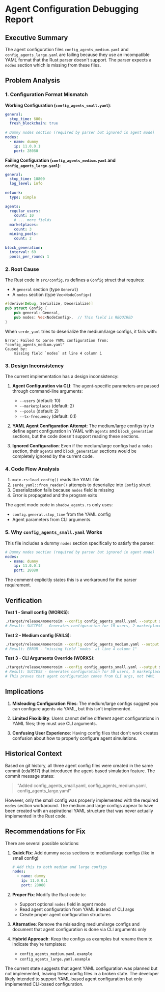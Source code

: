 # Agent Configuration Debugging Report

## Executive Summary

The agent configuration files `config_agents_medium.yaml` and `config_agents_large.yaml` are failing because they use an incompatible YAML format that the Rust parser doesn't support. The parser expects a `nodes` section which is missing from these files.

## Problem Analysis

### 1. Configuration Format Mismatch

**Working Configuration (`config_agents_small.yaml`)**:
```yaml
general:
  stop_time: 600s
  fresh_blockchain: true
  
# Dummy nodes section (required by parser but ignored in agent mode)
nodes:
  - name: dummy
    ip: 11.0.0.1
    port: 28080
```

**Failing Configuration (`config_agents_medium.yaml` and `config_agents_large.yaml`)**:
```yaml
general:
  stop_time: 10800
  log_level: info
  
network:
  type: simple
  
agents:
  regular_users:
    count: 10
    # ... more fields
  marketplaces:
    count: 3
  mining_pools:
    count: 2
    
block_generation:
  interval: 60
  pools_per_round: 1
```

### 2. Root Cause

The Rust code in `src/config.rs` defines a `Config` struct that requires:
- A `general` section (type `General`)
- A `nodes` section (type `Vec<NodeConfig>`)

```rust
#[derive(Debug, Serialize, Deserialize)]
pub struct Config {
    pub general: General,
    pub nodes: Vec<NodeConfig>,  // This field is REQUIRED
}
```

When `serde_yaml` tries to deserialize the medium/large configs, it fails with:
```
Error: Failed to parse YAML configuration from: "config_agents_medium.yaml"
Caused by:
    missing field `nodes` at line 4 column 1
```

### 3. Design Inconsistency

The current implementation has a design inconsistency:

1. **Agent Configuration via CLI**: The agent-specific parameters are passed through command-line arguments:
   - `--users` (default: 10)
   - `--marketplaces` (default: 2)
   - `--pools` (default: 2)
   - `--tx-frequency` (default: 0.1)

2. **YAML Agent Configuration Attempt**: The medium/large configs try to define agent configuration in YAML with `agents` and `block_generation` sections, but the code doesn't support reading these sections.

3. **Ignored Configuration**: Even if the medium/large configs had a `nodes` section, their `agents` and `block_generation` sections would be completely ignored by the current code.

### 4. Code Flow Analysis

1. `main.rs:load_config()` reads the YAML file
2. `serde_yaml::from_reader()` attempts to deserialize into `Config` struct
3. Deserialization fails because `nodes` field is missing
4. Error is propagated and the program exits

The agent mode code in `shadow_agents.rs` only uses:
- `config.general.stop_time` from the YAML config
- Agent parameters from CLI arguments

### 5. Why `config_agents_small.yaml` Works

This file includes a dummy `nodes` section specifically to satisfy the parser:
```yaml
# Dummy nodes section (required by parser but ignored in agent mode)
nodes:
  - name: dummy
    ip: 11.0.0.1
    port: 28080
```

The comment explicitly states this is a workaround for the parser requirement.

## Verification

**Test 1 - Small config (WORKS)**:
```bash
./target/release/monerosim --config config_agents_small.yaml --output shadow_agents_output --agents
# Result: SUCCESS - Generates configuration for 10 users, 2 marketplaces, 2 pools (defaults)
```

**Test 2 - Medium config (FAILS)**:
```bash
./target/release/monerosim --config config_agents_medium.yaml --output shadow_agents_output --agents
# Result: ERROR - "missing field `nodes` at line 4 column 1"
```

**Test 3 - CLI Arguments Override (WORKS)**:
```bash
./target/release/monerosim --config config_agents_small.yaml --output shadow_agents_output --agents --users 50 --marketplaces 5 --pools 3
# Result: SUCCESS - Generates configuration for 50 users, 5 marketplaces, 3 pools
# This proves that agent configuration comes from CLI args, not YAML
```

## Implications

1. **Misleading Configuration Files**: The medium/large configs suggest you can configure agents via YAML, but this isn't implemented.

2. **Limited Flexibility**: Users cannot define different agent configurations in YAML files; they must use CLI arguments.

3. **Confusing User Experience**: Having config files that don't work creates confusion about how to properly configure agent simulations.

## Historical Context

Based on git history, all three agent config files were created in the same commit (cda1617) that introduced the agent-based simulation feature. The commit message states:

> "Added config_agents_small.yaml, config_agents_medium.yaml, config_agents_large.yaml"

However, only the small config was properly implemented with the required `nodes` section workaround. The medium and large configs appear to have been created with an aspirational YAML structure that was never actually implemented in the Rust code.

## Recommendations for Fix

There are several possible solutions:

1. **Quick Fix**: Add dummy `nodes` sections to medium/large configs (like in small config)
   ```yaml
   # Add this to both medium and large configs
   nodes:
     - name: dummy
       ip: 11.0.0.1
       port: 28080
   ```

2. **Proper Fix**: Modify the Rust code to:
   - Support optional `nodes` field in agent mode
   - Read agent configuration from YAML instead of CLI args
   - Create proper agent configuration structures

3. **Alternative**: Remove the misleading medium/large configs and document that agent configuration is done via CLI arguments only

4. **Hybrid Approach**: Keep the configs as examples but rename them to indicate they're templates:
   - `config_agents_medium.yaml.example`
   - `config_agents_large.yaml.example`

The current state suggests that agent YAML configuration was planned but not implemented, leaving these config files in a broken state. The developer likely intended to support YAML-based agent configuration but only implemented CLI-based configuration.